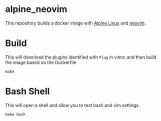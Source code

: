 # alpine_neovim

This repository builds a docker image with [Alpine Linux](https://www.alpinelinux.org/) and [neovim](https://neovim.io/).

# Build

This will download the plugins identified with `Plug` in vimrc and then build the image based on the Dockerfile

    make


# Bash Shell

This will open a shell and allow you to test bash and vim settings.

    make bash
